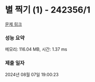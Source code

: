 # 별 찍기 (1) - 242356/1 

[문제 링크](https://level.goorm.io/exam/242356/%EB%B3%84-%EC%B0%8D%EA%B8%B0-1/quiz/1) 

### 성능 요약

메모리: 116.04 MB, 시간: 1.37 ms

### 제출 일자

2024년 08월 07일 19:00:23

